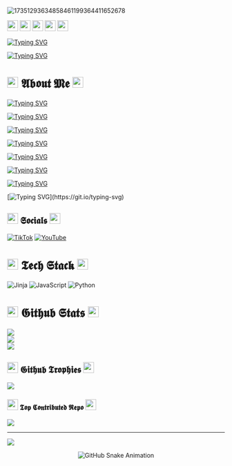 ![17351293634858461199364411652678](https://github.com/user-attachments/assets/9c1bffd3-ed82-4821-b6a5-562c64b2a357)


<img src="https://cdn.discordapp.com/emojis/1316430221473484830.gif" width="25"> <img src="https://cdn.discordapp.com/emojis/1316430221473484830.gif" width="25"> <img src="https://cdn.discordapp.com/emojis/1316430221473484830.gif" width="25"> <img src="https://cdn.discordapp.com/emojis/1316430221473484830.gif" width="25"> <img src="https://cdn.discordapp.com/emojis/1316430221473484830.gif" width="25">



[![Typing SVG](https://readme-typing-svg.herokuapp.com?font=Fira+Code&pause=1000&color=F70000&width=435&lines=%F0%9D%95%B7%F0%9D%96%9A%F0%9D%96%86+%F0%9D%96%8E%F0%9D%96%93+%F0%9D%96%99%F0%9D%96%8D%F0%9D%96%8A+%F0%9D%96%88%F0%9D%96%94%F0%9D%96%89%F0%9D%96%8A%2C+%F0%9D%96%8E%F0%9D%96%92%F0%9D%96%95%F0%9D%96%97%F0%9D%96%94%F0%9D%96%9B%F0%9D%96%8E%F0%9D%96%93%F0%9D%96%8C+%F0%9D%96%9C%F0%9D%96%8E%F0%9D%96%99%F0%9D%96%8D+%F0%9D%96%8A%F0%9D%96%9B%F0%9D%96%8A%F0%9D%96%97%F0%9D%96%9E+%F0%9D%96%91%F0%9D%96%8E%F0%9D%96%93%F0%9D%96%8A)](https://git.io/typing-svg)



[![Typing SVG](https://readme-typing-svg.herokuapp.com?font=Fira+Code&pause=1000&color=A200F7&width=435&lines=%E2%96%92%E2%96%92%E2%96%92%E2%96%92%E2%96%92%E2%96%92%E2%96%92%E2%96%92%E2%96%92%E2%96%92+0%25;%E2%96%88%E2%96%92%E2%96%92%E2%96%92%E2%96%92%E2%96%92%E2%96%92%E2%96%92%E2%96%92%E2%96%92+10%25;%E2%96%88%E2%96%88%E2%96%92%E2%96%92%E2%96%92%E2%96%92%E2%96%92%E2%96%92%E2%96%92%E2%96%92+20%25;%E2%96%88%E2%96%88%E2%96%88%E2%96%92%E2%96%92%E2%96%92%E2%96%92%E2%96%92%E2%96%92%E2%96%92+30%25;%E2%96%88%E2%96%88%E2%96%88%E2%96%88%E2%96%92%E2%96%92%E2%96%92%E2%96%92%E2%96%92%E2%96%92+40%25;%E2%96%88%E2%96%88%E2%96%88%E2%96%88%E2%96%88%E2%96%92%E2%96%92%E2%96%92%E2%96%92%E2%96%92+50%25;%E2%96%88%E2%96%88%E2%96%88%E2%96%88%E2%96%88%E2%96%88%E2%96%92%E2%96%92%E2%96%92%E2%96%92+60%25;%E2%96%88%E2%96%88%E2%96%88%E2%96%88%E2%96%88%E2%96%88%E2%96%88%E2%96%92%E2%96%92%E2%96%92+70%25;%E2%96%88%E2%96%88%E2%96%88%E2%96%88%E2%96%88%E2%96%88%E2%96%88%E2%96%88%E2%96%92%E2%96%92+80%25;%E2%96%88%E2%96%88%E2%96%88%E2%96%88%E2%96%88%E2%96%88%E2%96%88%E2%96%88%E2%96%88%E2%96%92+90%25;%E2%96%88%E2%96%88%E2%96%88%E2%96%88%E2%96%88%E2%96%88%E2%96%88%E2%96%88%E2%96%88%E2%96%88+100%25)](https://git.io/typing-svg)


# <img src="https://cdn.discordapp.com/emojis/1316430221473484830.gif" width="25"> 𝕬𝖇𝖔𝖚𝖙 𝕸𝖊 <img src="https://cdn.discordapp.com/emojis/1316430221473484830.gif" width="25">

[![Typing SVG](https://readme-typing-svg.herokuapp.com?font=Fira+Code&pause=1000&color=1D01FF&width=435&lines=Exploring+the+vast+world+of+code)](https://git.io/typing-svg)

[![Typing SVG](https://readme-typing-svg.herokuapp.com?font=Fira+Code&pause=1000&color=1D01FF&width=435&lines=One+line+at+a+time)](https://git.io/typing-svg)

[![Typing SVG](https://readme-typing-svg.herokuapp.com?font=Fira+Code&pause=1000&color=1D01FF&width=435&lines=Driven+by+curiosity)](https://git.io/typing-svg)

[![Typing SVG](https://readme-typing-svg.herokuapp.com?font=Fira+Code&pause=1000&color=1D01FF&width=435&lines=Fuelled+by+the+desire+to+grow)](https://git.io/typing-svg)

[![Typing SVG](https://readme-typing-svg.herokuapp.com?font=Fira+Code&pause=1000&color=1D01FF&width=435&lines=Learning+through+challenges)](https://git.io/typing-svg)

[![Typing SVG](https://readme-typing-svg.herokuapp.com?font=Fira+Code&pause=1000&color=1D01FF&width=435&lines=Focused+on+self-improvement)](https://git.io/typing-svg)

[![Typing SVG](https://readme-typing-svg.herokuapp.com?font=Fira+Code&pause=1000&color=1D01FF&width=435&lines=Innovation+is+the+goal)](https://git.io/typing-svg)

[![Typing SVG](https://readme-typing-svg.herokuapp.com?font=Fira+Code&pause=1000&color=1D01FF&width=435&lines=Mastery+is+the+journey.)](https://git.io/typing-svg)


## <img src="https://cdn.discordapp.com/emojis/1316430221473484830.gif" width="25"> 𝕾𝖔𝖈𝖎𝖆𝖑𝖘 <img src="https://cdn.discordapp.com/emojis/1316430221473484830.gif" width="25">

[![TikTok](https://img.shields.io/badge/TikTok-%23000000.svg?logo=TikTok&logoColor=white)](https://tiktok.com/@muleleleell) [![YouTube](https://img.shields.io/badge/YouTube-%23FF0000.svg?logo=YouTube&logoColor=white)](https://youtube.com/@NiggaFuckers) 

# <img src="https://cdn.discordapp.com/emojis/1316430221473484830.gif" width="25"> 𝕿𝖊𝖈𝖍 𝕾𝖙𝖆𝖈𝖐 <img src="https://cdn.discordapp.com/emojis/1316430221473484830.gif" width="25">

![Jinja](https://img.shields.io/badge/jinja-white.svg?style=for-the-badge&logo=jinja&logoColor=black) ![JavaScript](https://img.shields.io/badge/javascript-%23323330.svg?style=for-the-badge&logo=javascript&logoColor=%23F7DF1E) ![Python](https://img.shields.io/badge/python-3670A0?style=for-the-badge&logo=python&logoColor=ffdd54)
# <img src="https://cdn.discordapp.com/emojis/1316430221473484830.gif" width="25"> 𝕲𝖎𝖙𝖍𝖚𝖇 𝕾𝖙𝖆𝖙𝖘 <img src="https://cdn.discordapp.com/emojis/1316430221473484830.gif" width="25">

![](https://github-readme-stats.vercel.app/api?username=pwxtf&theme=shadow_red&hide_border=false&include_all_commits=true&count_private=false)<br/>
![](https://github-readme-streak-stats.herokuapp.com/?user=pwxtf&theme=shadow_red&hide_border=false)<br/>
![](https://github-readme-stats.vercel.app/api/top-langs/?username=pwxtf&theme=shadow_red&hide_border=false&include_all_commits=true&count_private=false&layout=compact)

## <img src="https://cdn.discordapp.com/emojis/1316430221473484830.gif" width="25"> 𝕲𝖎𝖙𝖍𝖚𝖇 𝕿𝖗𝖔𝖕𝖍𝖎𝖊𝖘 <img src="https://cdn.discordapp.com/emojis/1316430221473484830.gif" width="25">

![](https://github-profile-trophy.vercel.app/?username=pwxtf&theme=radical&no-frame=false&no-bg=false&margin-w=4)

### <img src="https://cdn.discordapp.com/emojis/1316430221473484830.gif" width="25"> 𝕿𝖔𝖕 𝕮𝖔𝖓𝖙𝖗𝖎𝖇𝖚𝖙𝖊𝖉 𝕽𝖊𝖕𝖔 <img src="https://cdn.discordapp.com/emojis/1316430221473484830.gif" width="25">

![](https://github-contributor-stats.vercel.app/api?username=pwxtf&limit=5&theme=shadow_red&combine_all_yearly_contributions=true)

---
[![](https://visitcount.itsvg.in/api?id=pwxtf&icon=0&color=0)](https://visitcount.itsvg.in)

<!-- Proudly created with GPRM ( https://gprm.itsvg.in ) -->

<!-- Snake Animation -->
<div align="center">
  <picture>
    <source media="(prefers-color-scheme: dark)" srcset="https://github.com/fatkhurrhn/fatkhurrhn/blob/main/github-contribution-grid-snake-dark.svg" />
    <source media="(prefers-color-scheme: light), (prefers-color-scheme: no-preference)" srcset="https://github.com/pwxtf/pwxtf/blob/main/github-contribution-grid-snake.svg" />
    <img src="https://github.com/pwxtf/pwxtf/blob/main/github-contribution-grid-snake.svg" alt="GitHub Snake Animation" />
  </picture>
</div>

